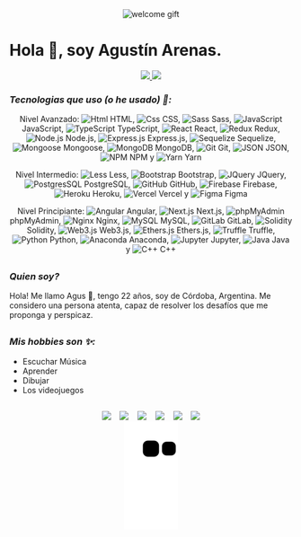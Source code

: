 <div align="center">
  <img alt="welcome gift" src="https://user-images.githubusercontent.com/72575052/153492062-0109ed46-25fc-4406-a5da-772dcc026128.gif" />
</div>

# Hola 👋, soy Agustín Arenas.

<div align="center">
  <a href="https://portfolio-agustin-arenas.web.app/">
    <img height="180em" src="https://github-readme-stats.vercel.app/api?username=ArenasAgustin&show_icons=true&theme=tokyonight&include_all_commits=true&count_private=true" />
    <img height="180em" src="https://github-readme-stats.vercel.app/api/top-langs/?username=ArenasAgustin&layout=compact&theme=tokyonight&langs_count=10" />
  </a>
</div>

### _Tecnologias que uso (o he usado) 👀:_

<div align="center">
  <p>Nivel Avanzado: <img margin: "0.5em" max-height: "30" height="auto" width="30" alt="Html" src="https://cdn.jsdelivr.net/gh/devicons/devicon/icons/html5/html5-original.svg" /> HTML, <img margin: "0.5em" max-height: "30" height="auto" width="30" alt="Css" src="https://cdn.jsdelivr.net/gh/devicons/devicon/icons/css3/css3-original.svg" /> CSS, <img margin: "0.5em" max-height: "30" height="auto" width="30" alt="Sass" src="https://cdn.jsdelivr.net/gh/devicons/devicon/icons/sass/sass-original.svg" /> Sass, <img margin: "0.5em" max-height: "30" height="auto" width="30" alt="JavaScript" src="https://cdn.jsdelivr.net/gh/devicons/devicon/icons/javascript/javascript-original.svg" /> JavaScript, <img margin: "0.5em" max-height: "30" height="auto" width="30" alt="TypeScript" src="https://cdn.jsdelivr.net/gh/devicons/devicon/icons/typescript/typescript-original.svg" /> TypeScript, <img margin: "0.5em" max-height: "30" height="auto" width="30" alt="React" src="https://cdn.jsdelivr.net/gh/devicons/devicon/icons/react/react-original.svg" /> React, <img margin: "0.5em" max-height: "30" height="auto" width="30" alt="Redux" src="https://cdn.jsdelivr.net/gh/devicons/devicon/icons/redux/redux-original.svg" /> Redux, <img margin: "0.5em" max-height: "30" height="auto" width="30" alt="Node.js" src="https://cdn.jsdelivr.net/gh/devicons/devicon/icons/nodejs/nodejs-original.svg" /> Node.js, <img margin: "0.5em" max-height: "30" height="auto" width="30" alt="Express.js" src="https://cdn.jsdelivr.net/gh/devicons/devicon/icons/express/express-original.svg" /> Express.js, <img margin: "0.5em" max-height: "30" height="auto" width="30" alt="Sequelize" src="https://cdn.jsdelivr.net/gh/devicons/devicon/icons/sequelize/sequelize-original.svg" /> Sequelize, <img margin: "0.5em" max-height: "30" height="auto" width="30" alt="Mongoose" src="https://mongoosejs.com/docs/images/mongoose5_62x30_transparent.png" /> Mongoose, <img margin: "0.5em" max-height: "30" height="auto" width="30" alt="MongoDB" src="https://cdn.jsdelivr.net/gh/devicons/devicon/icons/mongodb/mongodb-original.svg" /> MongoDB, <img margin: "0.5em" max-height: "30" height="auto" width="30" alt="Git" src="https://cdn.jsdelivr.net/gh/devicons/devicon/icons/git/git-original.svg" /> Git, <img margin: "0.5em" max-height: "30" height="auto" width="30" alt="JSON" src="https://cdn.worldvectorlogo.com/logos/json.svg" /> JSON, <img margin: "0.5em" max-height: "30" height="auto" width="30" alt="NPM" src="https://cdn.jsdelivr.net/gh/devicons/devicon/icons/npm/npm-original-wordmark.svg" /> NPM y <img margin: "0.5em" max-height: "30" height="auto" width="30" alt="Yarn" src="https://cdn.jsdelivr.net/gh/devicons/devicon/icons/yarn/yarn-original.svg" /> Yarn</p>
  
  <p>Nivel Intermedio: <img margin: "0.5em" max-height: "30" height="auto" width="30" alt="Less" src="https://cdn.jsdelivr.net/gh/devicons/devicon/icons/less/less-plain-wordmark.svg" /> Less, <img margin: "0.5em" max-height: "30" height="auto" width="30" alt="Bootstrap" src="https://cdn.jsdelivr.net/gh/devicons/devicon/icons/bootstrap/bootstrap-plain.svg" /> Bootstrap, <img margin: "0.5em" max-height: "30" height="auto" width="30" alt="JQuery" src="https://cdn.jsdelivr.net/gh/devicons/devicon/icons/jquery/jquery-original.svg" /> JQuery, <img margin: "0.5em" max-height: "30" height="auto" width="30" alt="PostgresSQL" src="https://cdn.jsdelivr.net/gh/devicons/devicon/icons/postgresql/postgresql-original.svg" /> PostgreSQL, <img margin: "0.5em" max-height: "30" height="auto" width="30" alt="GitHub" src="https://cdn.jsdelivr.net/gh/devicons/devicon/icons/github/github-original.svg" /> GitHub, <img margin: "0.5em" max-height: "30" height="auto" width="30" alt="Firebase" src="https://cdn.jsdelivr.net/gh/devicons/devicon/icons/firebase/firebase-plain.svg" /> Firebase, <img margin: "0.5em" max-height: "30" height="auto" width="30" alt="Heroku" src="https://cdn.jsdelivr.net/gh/devicons/devicon/icons/heroku/heroku-original.svg" /> Heroku, <img margin: "0.5em" max-height: "30" height="auto" width="30" alt="Vercel" src="https://upload.wikimedia.org/wikipedia/commons/thumb/5/5e/Vercel_logo_black.svg/512px-Vercel_logo_black.svg.png" /> Vercel y <img margin: "0.5em" max-height: "30" height="auto" width="30" alt="Figma" src="https://cdn.jsdelivr.net/gh/devicons/devicon/icons/figma/figma-original.svg" /> Figma</p>
  
  <p>Nivel Principiante: <img margin: "0.5em" max-height: "30" height="auto" width="30" alt="Angular" src="https://cdn.jsdelivr.net/gh/devicons/devicon/icons/angularjs/angularjs-plain.svg" /> Angular, <img margin: "0.5em" max-height: "30" height="auto" width="30" alt="Next.js" src="https://cdn.jsdelivr.net/gh/devicons/devicon/icons/nextjs/nextjs-original.svg" /> Next.js, <img margin: "0.5em" max-height: "30" height="auto" width="30" alt="phpMyAdmin" src="https://www.vectorlogo.zone/logos/phpmyadmin/phpmyadmin-icon.svg" /> phpMyAdmin, <img margin: "0.5em" max-height: "30" height="auto" width="30" alt="Nginx" src="https://cdn.jsdelivr.net/gh/devicons/devicon/icons/nginx/nginx-original.svg" /> Nginx, <img margin: "0.5em" max-height: "30" height="auto" width="30" alt="MySQL" src="https://cdn.jsdelivr.net/gh/devicons/devicon/icons/mysql/mysql-original.svg" /> MySQL, <img margin: "0.5em" max-height: "30" height="auto" width="30" alt="GitLab" src="https://cdn.jsdelivr.net/gh/devicons/devicon/icons/gitlab/gitlab-original.svg" /> GitLab, <img margin: "0.5em" max-height: "30" height="auto" width="30" alt="Solidity" src="https://cdn.jsdelivr.net/gh/devicons/devicon/icons/solidity/solidity-original.svg" /> Solidity, <img margin: "0.5em" max-height: "30" height="auto" width="30" alt="Web3.js" src="https://seeklogo.com/images/W/web3js-logo-62DEE79B50-seeklogo.com.png?v=637807958120000000" /> Web3.js, <img margin: "0.5em" max-height: "30" height="auto" width="30" alt="Ethers.js" src="https://seeklogo.com/images/E/ethers-logo-D5B86204D8-seeklogo.com.png" /> Ethers.js, <img margin: "0.5em" max-height: "30" height="auto" width="30" alt="Truffle" src="https://trufflesuite.com/assets/logo.png" /> Truffle, <img margin: "0.5em" max-height: "30" height="auto" width="30" alt="Python" src="https://cdn.jsdelivr.net/gh/devicons/devicon/icons/python/python-original.svg" /> Python, <img margin: "0.5em" max-height: "30" height="auto" width="30" alt="Anaconda" src="https://cdn.jsdelivr.net/gh/devicons/devicon/icons/anaconda/anaconda-original.svg" /> Anaconda, <img margin: "0.5em" max-height: "30" height="auto" width="30" alt="Jupyter" src="https://cdn.jsdelivr.net/gh/devicons/devicon/icons/jupyter/jupyter-original.svg" /> Jupyter, <img margin: "0.5em" max-height: "30" height="auto" width="30" alt="Java" src="https://cdn.jsdelivr.net/gh/devicons/devicon/icons/java/java-original.svg" /> Java y <img margin: "0.5em" max-height: "30" height="auto" width="30" alt="C++" src="https://cdn.jsdelivr.net/gh/devicons/devicon/icons/cplusplus/cplusplus-plain.svg" /> C++</p>
</div>

##

### _Quien soy?_

Hola! Me llamo Agus 👋, tengo 22 años, soy de Córdoba, Argentina. Me considero una persona atenta, capaz de resolver los desafíos que me proponga y perspicaz.

##

### _Mis hobbies son ✨:_

- Escuchar Música
- Aprender
- Dibujar
- Los videojuegos

##

<div align="center"> 
  <a href="https://portfolio-agustin-arenas.web.app/" target="_blank"><img src="https://img.shields.io/badge/website-000000?style=for-the-badge&logo=About.me&logoColor=white"></a>
  &nbsp;&nbsp;
 	<a href="https://www.linkedin.com/in/agustin-arenas-barea/" target="_blank"><img src="https://img.shields.io/badge/linkedin-%230077B5.svg?style=for-the-badge&logo=linkedin&logoColor=white"></a>
  &nbsp;&nbsp;
  <a href="mailto:arenasagustin7@gmail.com" target="_blank"><img src="https://img.shields.io/badge/Gmail-D14836?style=for-the-badge&logo=gmail&logoColor=white"></a> 
  &nbsp;&nbsp;
  <a href = "https://github.com/ArenasAgustin"><img src="https://img.shields.io/badge/GitHub-100000?style=for-the-badge&logo=github&logoColor=white"></a>
  &nbsp;&nbsp;
  <a href = "https://www.codewars.com/users/ArenasAgustin"><img src="https://img.shields.io/badge/GitLab-330F63?style=for-the-badge&logo=gitlab&logoColor=white"></a>
  &nbsp;&nbsp;
  <a href = "https://www.codewars.com/users/ArenasAgustin"><img src="https://img.shields.io/badge/Codewars-B1361E?style=for-the-badge&logo=codewars&logoColor=grey"></a>
</div>

<div align="center">
  <img alt="snake gift" src="https://github.com/ArenasAgustin/ArenasAgustin/blob/output/github-contribution-grid-snake.svg" />
</div>
